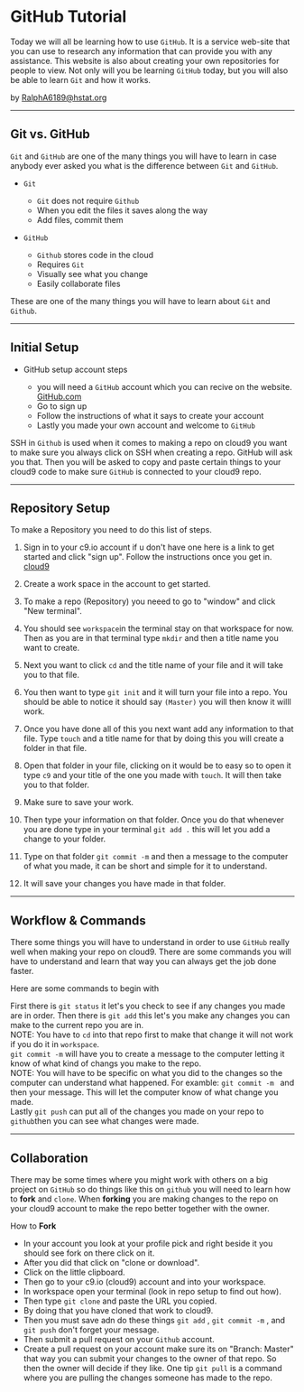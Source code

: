 # GitHub Tutorial
Today we will all be learning how to use `GitHub`. It is a service web-site that you can use to research any information that can provide you with any assistance. This website is also about creating your own repositories for people to view. Not only will you be learning `GitHub` today, but you will also be able to learn `Git` and how it works.

by [RalphA6189@hstat.org](RalphA6189@hstat.org)

---
## Git vs. GitHub
`Git` and `GitHub` are one of the many things you will have to learn in case  anybody ever asked you what is the difference between `Git` and `GitHub`.
* `Git` 
  * `Git` does not require `Github`
  * When you edit the files it saves along the way 
  * Add files, commit them

* `GitHub`
  * `Github` stores code in the cloud 
  * Requires `Git`
  * Visually see what you change
  * Easily collaborate files 

These are one of the many things you will have to learn about `Git` and `Github`.

---
## Initial Setup

* GitHub setup account steps

  * you will need a `GitHub` account which you can recive on the website.
[GitHub.com](https://github.com/)
  * Go to sign up 
  * Follow the instructions of what it says to create your account
  * Lastly you made your own account and welcome to `GitHub`

SSH in `Github` is used when it comes to making a repo on cloud9 you want to make sure you always click on SSH when creating a repo. GitHub will ask you that. Then you will be asked to copy and paste certain things to your cloud9 code to make sure `GitHub` is connected to your cloud9 repo.

---
## **Repository Setup**
To make a Repository you need to do this list of steps.  

1. Sign in to your c9.io account if u don't have one here is a link to get started and click "sign up". Follow the instructions once you get in. [cloud9](https://c9.io/)   

2. Create a work space in the account to get started.

3. To make a repo (Repository) you neeed to go to "window" and click "New terminal".

4. You should see `workspace`in the terminal stay on that workspace for now. Then as you are in that terminal type `mkdir` and then a title name you want to create.

5. Next you want to click `cd` and the title name of your file and it will take you to that file.

6. You then want to type `git init` and it will turn your file into a repo. You should be able to notice it should say `(Master)` you will then know it willl work.

7. Once you have done all of this you next want add any information to that file. Type `touch` and a title name for that by doing this you will create a folder in that file.

8. Open that folder in your file, clicking on it would be to easy so to open it type `c9` and your title of the one you made with `touch`. It will then take you to that folder.

9. Make sure to save your work.

10. Then type your information on that folder. Once you do that whenever you are done type in your terminal `git add .` this will let you add a change to your folder.

11. Type on that folder `git commit -m` and then a message to the computer of what you made, it can be short and simple for it to understand.

12. It will save your changes you have made in that folder.


---
## Workflow & Commands
There some things you will have to understand in order to use `GitHub` really well when making your repo on cloud9. There are some commands you will have to understand and learn that way you can always get the job done faster.

Here are some commands to begin with

First there is `git status` it let's you check to see if any changes you made are in order.
Then there is `git add` this let's you make any changes you can make to the current repo you are in.  
NOTE: You have to `cd` into that repo first to make that change it will not work if you do it in `workspace`.  
`git commit -m` will have you to create a message to the computer letting it know of what kind of changs you make to the repo.  
NOTE: You will have to be specific on what you did to the changes so the computer can understand what happened. For examble: `git commit -m ` and then your message. This will let the computer know of what change you made.  
Lastly `git push` can put all of the changes you made on your repo to `github`then you can see what changes were made.

---
## Collaboration
There may be some times where you might work with others on a big project on `GitHub` so do things like this on `github` you will need to learn how to **fork** and `clone`. When **forking** you are making changes to the repo on your cloud9 account to make the repo better together with the owner.

How to **Fork**
 
 * In your account you look at your profile pick and right beside it you should see fork on there click on it.
 * After you did that click on "clone or download".
 * Click on the little clipboard.
 * Then go to your c9.io (cloud9) account and into your workspace.
 * In workspace open your terminal (look in repo setup to find out how).
 * Then type `git clone` and paste the URL you copied. 
 * By doing that you have cloned that work to cloud9.
 * Then you must save adn do these things `git add` , `git commit -m` , and `git push` don't forget your message.
 * Then submit a pull request on your `Github` account. 
 * Create a pull request on your account make sure its on "Branch: Master" that way you can submit your changes to the owner of that repo. So then the owner will decide if they like.
 One tip `git pull` is a command where you are pulling the changes someone has made to the repo.